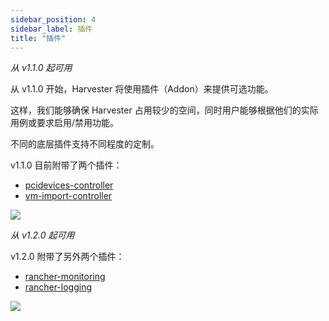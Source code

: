 ```yaml
---
sidebar_position: 4
sidebar_label: 插件
title: "插件"
---
```


_从 v1.1.0 起可用_

从 v1.1.0 开始，Harvester 将使用插件（Addon）来提供可选功能。

这样，我们能够确保 Harvester 占用较少的空间，同时用户能够根据他们的实际用例或要求启用/禁用功能。

不同的底层插件支持不同程度的定制。

v1.1.0 目前附带了两个插件：
* [pcidevices-controller](./pcidevices.md)
* [vm-import-controller](./vmimport.md)

![](/img/v1.2/addons/DefaultAddons.png)

_从 v1.2.0 起可用_

v1.2.0 附带了另外两个插件：

* [rancher-monitoring](../monitoring/harvester-monitoring.md)
* [rancher-logging](../logging/harvester-logging.md)

![](/img/v1.2/addons/AddonsV120.png)
